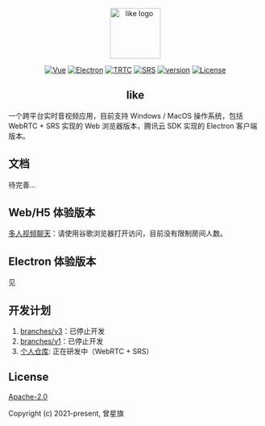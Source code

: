 <p align="center"><a href="https://tv.canicode.cn" target="_blank" rel="noopener noreferrer"><img width="100" src="https://canicode.cn/images/logo.png" alt="like logo"></a></p>
<p align="center">
  <a href="https://v3.cn.vuejs.org/"><img src="https://img.shields.io/badge/Vue-v3.0.0-brightgreen" alt="Vue"></a>
  <a href="https://www.electronjs.org/"><img src="https://img.shields.io/badge/Electron-v13.0.0-brightgreen" alt="Electron"></a>
  <a href="https://cloud.tencent.com/document/product/647"><img src="https://img.shields.io/badge/TRTC-v8.9.102-brightgreen" alt="TRTC"></a>
  <a href="https://github.com/ossrs/srs"><img src="https://img.shields.io/badge/SRS-v4.0.0-brightgreen" alt="SRS"></a>
  <a href="https://github.com/themages/like"><img src="https://img.shields.io/badge/npm-v0.1.0-blue" alt="version"></a>
  <a href="https://github.com/themages/like/blob/main/LICENSE"><img src="https://img.shields.io/badge/Apache%20License-2.0-yellow" alt="License"></a>
</p>

<h2 align="center">like</h2>
一个跨平台实时音视频应用，目前支持 Windows / MacOS 操作系统，包括 WebRTC + SRS 实现的 Web 浏览器版本，腾讯云 SDK 实现的 Electron 客户端版本。

## 文档

待完善...

## Web/H5 体验版本

[多人视频聊天](https://tv.canicode.cn)：请使用谷歌浏览器打开访问，目前没有限制房间人数。

## Electron 体验版本

见

## 开发计划

1. [branches/v3](https://github.com/themages/like/tree/v3)：已停止开发
2. [branches/v1](https://github.com/themages/like/tree/v1)：已停止开发
3. [个人仓库](https://git.canicode.cn/git/likertc): 正在研发中（WebRTC + SRS）

## License

[Apache-2.0](https://opensource.org/licenses/Apache-2.0)

Copyright (c) 2021-present, 曾星旗
